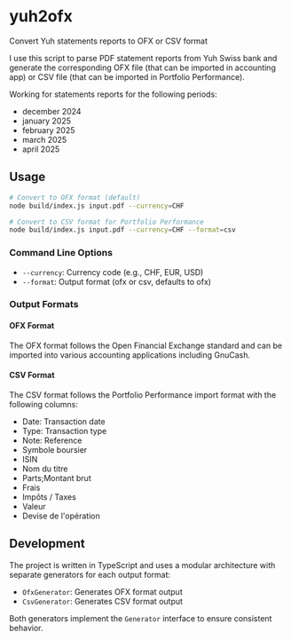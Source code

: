 # yuh2ofx

Convert Yuh statements reports to OFX or CSV format

I use this script to parse PDF statement reports from Yuh Swiss bank
and generate the corresponding OFX file (that can be imported in accounting app)
or CSV file (that can be imported in Portfolio Performance).

Working for statements reports for the following periods:

- december 2024
- january 2025
- february 2025
- march 2025
- april 2025

## Usage

```bash
# Convert to OFX format (default)
node build/index.js input.pdf --currency=CHF

# Convert to CSV format for Portfolio Performance
node build/index.js input.pdf --currency=CHF --format=csv
```

### Command Line Options

- `--currency`: Currency code (e.g., CHF, EUR, USD)
- `--format`: Output format (ofx or csv, defaults to ofx)

### Output Formats

#### OFX Format

The OFX format follows the Open Financial Exchange standard and can be imported into various accounting applications including GnuCash.

#### CSV Format

The CSV format follows the Portfolio Performance import format with the following columns:

- Date: Transaction date
- Type: Transaction type
- Note: Reference
- Symbole boursier
- ISIN
- Nom du titre
- Parts;Montant brut
- Frais
- Impôts / Taxes
- Valeur
- Devise de l'opération

## Development

The project is written in TypeScript and uses a modular architecture with separate generators for each output format:

- `OfxGenerator`: Generates OFX format output
- `CsvGenerator`: Generates CSV format output

Both generators implement the `Generator` interface to ensure consistent behavior.
